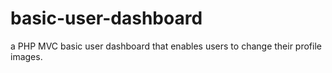 # basic-user-dashboard
a PHP MVC basic user dashboard that enables users to change their profile images.
